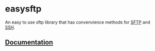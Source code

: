 # easysftp
An easy to use sftp library that has convenvience methods for [SFTP](https://github.com/pkg/sftp) and [SSH](https://golang.org/x/crypto/ssh).

## [Documentation](https://godoc.org/github.com/tblyler/easysftp)
